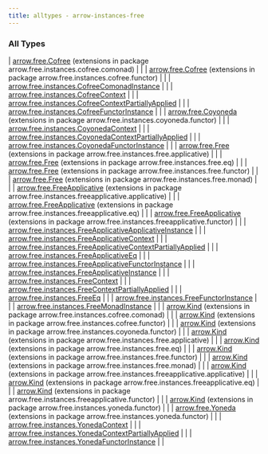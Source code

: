 ```yaml
---
title: alltypes - arrow-instances-free
---
```


### All Types

| [arrow.free.Cofree](../arrow.free.instances.cofree.comonad/arrow.free.-cofree/index.html) (extensions in package arrow.free.instances.cofree.comonad) |  |
| [arrow.free.Cofree](../arrow.free.instances.cofree.functor/arrow.free.-cofree/index.html) (extensions in package arrow.free.instances.cofree.functor) |  |
| [arrow.free.instances.CofreeComonadInstance](../arrow.free.instances/-cofree-comonad-instance/index.html) |  |
| [arrow.free.instances.CofreeContext](../arrow.free.instances/-cofree-context/index.html) |  |
| [arrow.free.instances.CofreeContextPartiallyApplied](../arrow.free.instances/-cofree-context-partially-applied/index.html) |  |
| [arrow.free.instances.CofreeFunctorInstance](../arrow.free.instances/-cofree-functor-instance/index.html) |  |
| [arrow.free.Coyoneda](../arrow.free.instances.coyoneda.functor/arrow.free.-coyoneda/index.html) (extensions in package arrow.free.instances.coyoneda.functor) |  |
| [arrow.free.instances.CoyonedaContext](../arrow.free.instances/-coyoneda-context/index.html) |  |
| [arrow.free.instances.CoyonedaContextPartiallyApplied](../arrow.free.instances/-coyoneda-context-partially-applied/index.html) |  |
| [arrow.free.instances.CoyonedaFunctorInstance](../arrow.free.instances/-coyoneda-functor-instance/index.html) |  |
| [arrow.free.Free](../arrow.free.instances.free.applicative/arrow.free.-free/index.html) (extensions in package arrow.free.instances.free.applicative) |  |
| [arrow.free.Free](../arrow.free.instances.free.eq/arrow.free.-free/index.html) (extensions in package arrow.free.instances.free.eq) |  |
| [arrow.free.Free](../arrow.free.instances.free.functor/arrow.free.-free/index.html) (extensions in package arrow.free.instances.free.functor) |  |
| [arrow.free.Free](../arrow.free.instances.free.monad/arrow.free.-free/index.html) (extensions in package arrow.free.instances.free.monad) |  |
| [arrow.free.FreeApplicative](../arrow.free.instances.freeapplicative.applicative/arrow.free.-free-applicative/index.html) (extensions in package arrow.free.instances.freeapplicative.applicative) |  |
| [arrow.free.FreeApplicative](../arrow.free.instances.freeapplicative.eq/arrow.free.-free-applicative/index.html) (extensions in package arrow.free.instances.freeapplicative.eq) |  |
| [arrow.free.FreeApplicative](../arrow.free.instances.freeapplicative.functor/arrow.free.-free-applicative/index.html) (extensions in package arrow.free.instances.freeapplicative.functor) |  |
| [arrow.free.instances.FreeApplicativeApplicativeInstance](../arrow.free.instances/-free-applicative-applicative-instance/index.html) |  |
| [arrow.free.instances.FreeApplicativeContext](../arrow.free.instances/-free-applicative-context/index.html) |  |
| [arrow.free.instances.FreeApplicativeContextPartiallyApplied](../arrow.free.instances/-free-applicative-context-partially-applied/index.html) |  |
| [arrow.free.instances.FreeApplicativeEq](../arrow.free.instances/-free-applicative-eq/index.html) |  |
| [arrow.free.instances.FreeApplicativeFunctorInstance](../arrow.free.instances/-free-applicative-functor-instance/index.html) |  |
| [arrow.free.instances.FreeApplicativeInstance](../arrow.free.instances/-free-applicative-instance/index.html) |  |
| [arrow.free.instances.FreeContext](../arrow.free.instances/-free-context/index.html) |  |
| [arrow.free.instances.FreeContextPartiallyApplied](../arrow.free.instances/-free-context-partially-applied/index.html) |  |
| [arrow.free.instances.FreeEq](../arrow.free.instances/-free-eq/index.html) |  |
| [arrow.free.instances.FreeFunctorInstance](../arrow.free.instances/-free-functor-instance/index.html) |  |
| [arrow.free.instances.FreeMonadInstance](../arrow.free.instances/-free-monad-instance/index.html) |  |
| [arrow.Kind](../arrow.free.instances.cofree.comonad/arrow.-kind/index.html) (extensions in package arrow.free.instances.cofree.comonad) |  |
| [arrow.Kind](../arrow.free.instances.cofree.functor/arrow.-kind/index.html) (extensions in package arrow.free.instances.cofree.functor) |  |
| [arrow.Kind](../arrow.free.instances.coyoneda.functor/arrow.-kind/index.html) (extensions in package arrow.free.instances.coyoneda.functor) |  |
| [arrow.Kind](../arrow.free.instances.free.applicative/arrow.-kind/index.html) (extensions in package arrow.free.instances.free.applicative) |  |
| [arrow.Kind](../arrow.free.instances.free.eq/arrow.-kind/index.html) (extensions in package arrow.free.instances.free.eq) |  |
| [arrow.Kind](../arrow.free.instances.free.functor/arrow.-kind/index.html) (extensions in package arrow.free.instances.free.functor) |  |
| [arrow.Kind](../arrow.free.instances.free.monad/arrow.-kind/index.html) (extensions in package arrow.free.instances.free.monad) |  |
| [arrow.Kind](../arrow.free.instances.freeapplicative.applicative/arrow.-kind/index.html) (extensions in package arrow.free.instances.freeapplicative.applicative) |  |
| [arrow.Kind](../arrow.free.instances.freeapplicative.eq/arrow.-kind/index.html) (extensions in package arrow.free.instances.freeapplicative.eq) |  |
| [arrow.Kind](../arrow.free.instances.freeapplicative.functor/arrow.-kind/index.html) (extensions in package arrow.free.instances.freeapplicative.functor) |  |
| [arrow.Kind](../arrow.free.instances.yoneda.functor/arrow.-kind/index.html) (extensions in package arrow.free.instances.yoneda.functor) |  |
| [arrow.free.Yoneda](../arrow.free.instances.yoneda.functor/arrow.free.-yoneda/index.html) (extensions in package arrow.free.instances.yoneda.functor) |  |
| [arrow.free.instances.YonedaContext](../arrow.free.instances/-yoneda-context/index.html) |  |
| [arrow.free.instances.YonedaContextPartiallyApplied](../arrow.free.instances/-yoneda-context-partially-applied/index.html) |  |
| [arrow.free.instances.YonedaFunctorInstance](../arrow.free.instances/-yoneda-functor-instance/index.html) |  |

